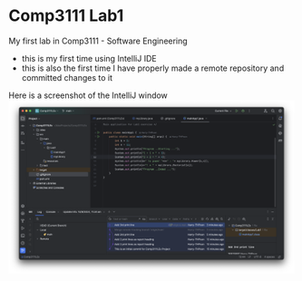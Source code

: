# Comp3111 Lab1

My first lab in Comp3111 - Software Engineering

- this is my first time using IntelliJ IDE
- this is also the first time I have properly made a remote repository and committed changes to it

Here is a screenshot of the IntelliJ window
![Screenshot of IntelliJ window](../comp-lab1-IntelliJ.png "IntelliJ window")
